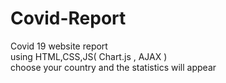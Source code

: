 # Covid-Report
Covid 19 website report <br> using HTML,CSS,JS( Chart.js , AJAX )<br>
choose your country and the statistics will appear
